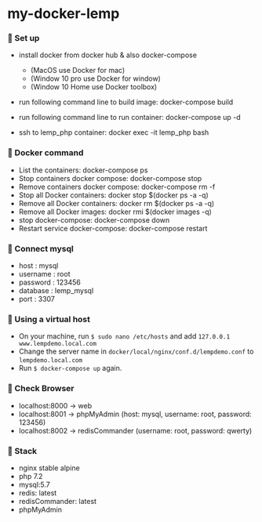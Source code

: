 # my-docker-lemp
### 🚀 Set up
- install docker from docker hub & also docker-compose
   * (MacOS use Docker for mac)
   * (Window 10 pro use Docker for window)
   * (Window 10 Home use Docker toolbox)

- run following command line to build image: docker-compose build
- run following command line to run container: docker-compose up -d
- ssh to lemp_php container: docker exec -it lemp_php bash

### 🚀 Docker command
- List the containers: docker-compose ps
- Stop containers docker compose: docker-compose stop
- Remove containers docker compose: docker-compose rm -f
- Stop all Docker containers: docker stop $(docker ps -a -q)
- Remove all Docker containers: docker rm $(docker ps -a -q)
- Remove all Docker images: docker rmi $(docker images -q)
- stop docker-compose: docker-compose down
- Restart service docker-compose: docker-compose restart

### 🚀 Connect mysql
- host : mysql
- username : root
- password : 123456
- database : lemp_mysql
- port : 3307

### 🚀 Using a virtual host

- On your machine, run `$ sudo nano /etc/hosts` and add `127.0.0.1  www.lempdemo.local.com`
- Change the server name in `docker/local/nginx/conf.d/lempdemo.conf` to `lempdemo.local.com`
- Run `$ docker-compose up` again.

### 🚀 Check Browser
- localhost:8000 -> web
- localhost:8001 -> phpMyAdmin (host: mysql, username: root, password: 123456)
- localhost:8002 -> redisCommander (username: root, password: qwerty)

### 🚀 Stack
- nginx stable alpine
- php 7.2
- mysql:5.7
- redis: latest
- redisCommander: latest
- phpMyAdmin